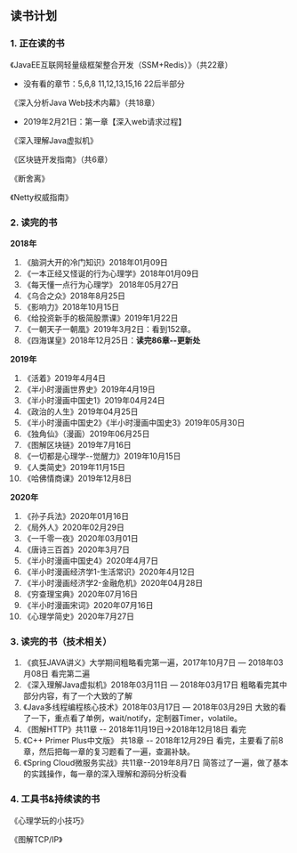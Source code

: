 ## 读书计划

### 1. 正在读的书

《JavaEE互联网轻量级框架整合开发（SSM+Redis）》（共22章）

- 没有看的章节：5,6,8   11,12,13,15,16    22后半部分

《深入分析Java Web技术内幕》（共18章）

- 2019年2月21日：第一章【深入web请求过程】

《深入理解Java虚拟机》

《区块链开发指南》（共6章）

《断舍离》

《Netty权威指南》

### 2. 读完的书

**2018年**

1. 《脑洞大开的冷门知识》2018年01月09日
2. 《一本正经又怪诞的行为心理学》2018年01月09日
3. 《每天懂一点行为心理学》 2018年05月27日
4. 《乌合之众》2018年8月25日
5. 《影响力》2018年10月15日
6. 《给投资新手的极简股票课》2019年1月22日
7. 《一朝天子一朝凰》2019年3月2日：看到152章。
8. 《四海谋皇》2018年12月25日：**读完86章--更新处**

**2019年**

1. 《活着》2019年4月4日
2. 《半小时漫画世界史》2019年4月19日
3. 《半小时漫画中国史1》2019年04月24日
4. 《政治的人生》2019年04月25日
5. 《半小时漫画中国史2》《半小时漫画中国史3》2019年05月30日
6. 《独角仙》（漫画）2019年06月25日
7. 《图解区块链》2019年7月16日
8. 《一切都是心理学--觉醒力》2019年10月15日
9. 《人类简史》2019年11月15日
10. 《哈佛情商课》2019年12月8日

**2020年**

1. 《孙子兵法》2020年01月16日
2. 《局外人》2020年02月29日
3. 《一千零一夜》2020年03月01日
4. 《唐诗三百首》2020年3月7日
5. 《半小时漫画中国史4》2020年4月7日
6. 《半小时漫画经济学1-生活常识》2020年4月12日
7. 《半小时漫画经济学2-金融危机》2020年04月28日
8. 《穷查理宝典》2020年07月16日
9. 《半小时漫画宋词》2020年07月16日
10. 《心理学简史》2020年7月27日

### 3. 读完的书（技术相关）

1. 《疯狂JAVA讲义》大学期间粗略看完第一遍，2017年10月7日 — 2018年03月08日 看完第二遍
2. 《深入理解Java虚拟机》2018年03月11日 — 2018年03月17日 粗略看完其中部分内容，有了一个大致的了解
3. 《Java多线程编程核心技术》2018年03月17日 — 2018年03月29日 大致的看了一下，重点看了单例，wait/notify，定制器Timer，volatile。
4. 《图解HTTP》共11章 -- 2018年11月19日->2018年12月18日 看完
5. 《C++ Primer Plus中文版》 共18章 -- 2018年12月29日 看完，主要看了前8章，然后把每一章的复习题看了一遍，查漏补缺。
6. 《Spring Cloud微服务实战》共11章--2019年8月7日 简答过了一遍，做了基本的实践操作，每一章的深入理解和源码分析没看

### 4. 工具书&持续读的书

《心理学玩的小技巧》

《图解TCP/IP》

